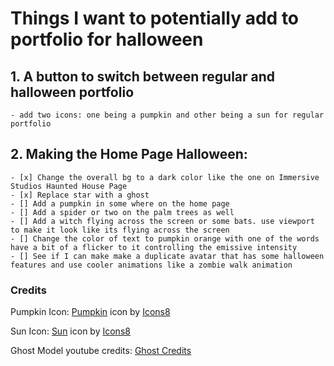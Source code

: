 # Things I want to potentially add to portfolio for halloween

## 1. A button to switch between regular and halloween portfolio

    - add two icons: one being a pumpkin and other being a sun for regular portfolio

## 2. Making the Home Page Halloween:

    - [x] Change the overall bg to a dark color like the one on Immersive Studios Haunted House Page
    - [x] Replace star with a ghost
    - [] Add a pumpkin in some where on the home page
    - [] Add a spider or two on the palm trees as well
    - [] Add a witch flying across the screen or some bats. use viewport to make it look like its flying across the screen
    - [] Change the color of text to pumpkin orange with one of the words have a bit of a flicker to it controlling the emissive intensity
    - [] See if I can make make a duplicate avatar that has some halloween features and use cooler animations like a zombie walk animation

### Credits

Pumpkin Icon: <a target="_blank" href="https://icons8.com/icon/PJIN8upHR1g7/pumpkin">Pumpkin</a> icon by <a target="_blank" href="https://icons8.com">Icons8</a>

Sun Icon: <a target="_blank" href="https://icons8.com/icon/uOFF5nn1zZEo/sun">Sun</a> icon by <a target="_blank" href="https://icons8.com">Icons8</a>

Ghost Model youtube credits: <a target="_blank" href="https://icons8.com/icon/uOFF5nn1zZEo/sun">Ghost Credits</a>
